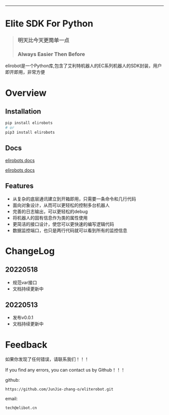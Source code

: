---

# Elite SDK For Python

> ### 明天比今天更简单一点
>
> ### Always Easier Then Before


elirobot是一个Python库,包含了艾利特机器人的EC系列机器人的SDK封装，用户即开即用，非常方便

# Overview

## Installation

```bash
pip install elirobots
# or
pip3 install elirobots
```

## Docs

[elirobots docs](https://www.yuque.com/docs/share/45a1e736-02ce-4b0f-b7ba-f11e97df9fc5?#)

[elirobots docs](https://eliterobot.readthedocs.io/zh_CN/latest/)

## Features

- 从复杂的底层通讯建立到开箱即用，只需要一条命令和几行代码
- 面向对象设计，从而可以更轻松的控制多台机器人
- 完善的日志输出，可以更轻松的debug
- 将机器人的固有信息作为类的属性使用
- 更简洁的接口设计，使您可以更快速的编写逻辑代码
- 数据监控端口，也只是两行代码就可以看到所有的监控信息

# ChangeLog

## 20220518

- 规范var接口
- 文档持续更新中

## 20220513

- 发布v0.0.1
- 文档持续更新中



# Feedback

如果你发现了任何错误，请联系我们！！！

If you find any errors, you can contact us by Github！！！

github:

```
https://github.com/JunJie-zhang-o/eliterobot.git
```

email:

```
tech@elibot.cn
```

